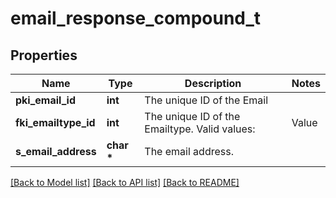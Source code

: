 # email_response_compound_t

## Properties
Name | Type | Description | Notes
------------ | ------------- | ------------- | -------------
**pki_email_id** | **int** | The unique ID of the Email | 
**fki_emailtype_id** | **int** | The unique ID of the Emailtype.  Valid values:  |Value|Description| |-|-| |1|Office| |2|Home| | 
**s_email_address** | **char \*** | The email address. | 

[[Back to Model list]](../README.md#documentation-for-models) [[Back to API list]](../README.md#documentation-for-api-endpoints) [[Back to README]](../README.md)


